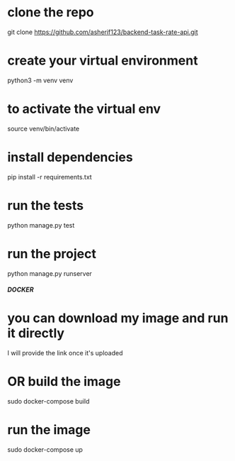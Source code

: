 # clone the repo
git clone https://github.com/asherif123/backend-task-rate-api.git

# create your virtual environment
python3 -m venv venv

# to activate the virtual env
source venv/bin/activate

# install dependencies
pip install -r requirements.txt

# run the tests
python manage.py test

# run the project
python manage.py runserver

##### DOCKER #####

# you can download my image and run it directly
I will provide the link once it's uploaded

# OR build the image
sudo docker-compose build

# run the image
sudo docker-compose up
